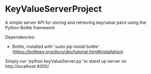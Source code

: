 # KeyValueServerProject
A simple server API for storing and retrieving key/value pairs using the Python Bottle framework

Dependencies:
  - Bottle, installed with 'sudo pip install bottle' (https://bottlepy.org/docs/dev/tutorial.html#installation)
    
Simply run 'python keyValueServer.py' to stand up server on http://localhost:4000/
